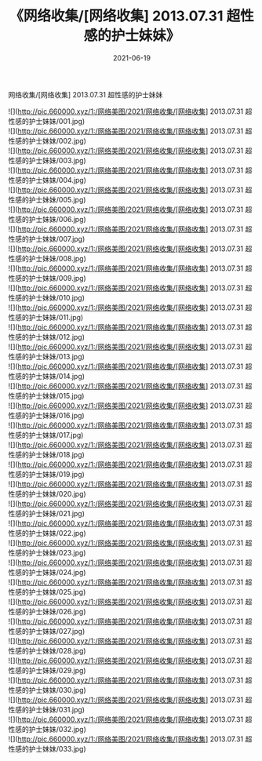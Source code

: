 ﻿---
layout: post
title:  《网络收集/[网络收集] 2013.07.31 超性感的护士妹妹》
date:   2021-06-19
img: http://pic.660000.xyz/1:/网络美图/2021/网络收集/[网络收集] 2013.07.31 超性感的护士妹妹/000.jpg
categories: [美女, 清纯, 唯美]
---

网络收集/[网络收集] 2013.07.31 超性感的护士妹妹

 ![](http://pic.660000.xyz/1:/网络美图/2021/网络收集/[网络收集] 2013.07.31 超性感的护士妹妹/001.jpg) <br>![](http://pic.660000.xyz/1:/网络美图/2021/网络收集/[网络收集] 2013.07.31 超性感的护士妹妹/002.jpg) <br>![](http://pic.660000.xyz/1:/网络美图/2021/网络收集/[网络收集] 2013.07.31 超性感的护士妹妹/003.jpg) <br>![](http://pic.660000.xyz/1:/网络美图/2021/网络收集/[网络收集] 2013.07.31 超性感的护士妹妹/004.jpg) <br>![](http://pic.660000.xyz/1:/网络美图/2021/网络收集/[网络收集] 2013.07.31 超性感的护士妹妹/005.jpg) <br>![](http://pic.660000.xyz/1:/网络美图/2021/网络收集/[网络收集] 2013.07.31 超性感的护士妹妹/006.jpg) <br>![](http://pic.660000.xyz/1:/网络美图/2021/网络收集/[网络收集] 2013.07.31 超性感的护士妹妹/007.jpg) <br>![](http://pic.660000.xyz/1:/网络美图/2021/网络收集/[网络收集] 2013.07.31 超性感的护士妹妹/008.jpg) <br>![](http://pic.660000.xyz/1:/网络美图/2021/网络收集/[网络收集] 2013.07.31 超性感的护士妹妹/009.jpg) <br>![](http://pic.660000.xyz/1:/网络美图/2021/网络收集/[网络收集] 2013.07.31 超性感的护士妹妹/010.jpg) <br>![](http://pic.660000.xyz/1:/网络美图/2021/网络收集/[网络收集] 2013.07.31 超性感的护士妹妹/011.jpg) <br>![](http://pic.660000.xyz/1:/网络美图/2021/网络收集/[网络收集] 2013.07.31 超性感的护士妹妹/012.jpg) <br>![](http://pic.660000.xyz/1:/网络美图/2021/网络收集/[网络收集] 2013.07.31 超性感的护士妹妹/013.jpg) <br>![](http://pic.660000.xyz/1:/网络美图/2021/网络收集/[网络收集] 2013.07.31 超性感的护士妹妹/014.jpg) <br>![](http://pic.660000.xyz/1:/网络美图/2021/网络收集/[网络收集] 2013.07.31 超性感的护士妹妹/015.jpg) <br>![](http://pic.660000.xyz/1:/网络美图/2021/网络收集/[网络收集] 2013.07.31 超性感的护士妹妹/016.jpg) <br>![](http://pic.660000.xyz/1:/网络美图/2021/网络收集/[网络收集] 2013.07.31 超性感的护士妹妹/017.jpg) <br>![](http://pic.660000.xyz/1:/网络美图/2021/网络收集/[网络收集] 2013.07.31 超性感的护士妹妹/018.jpg) <br>![](http://pic.660000.xyz/1:/网络美图/2021/网络收集/[网络收集] 2013.07.31 超性感的护士妹妹/019.jpg) <br>![](http://pic.660000.xyz/1:/网络美图/2021/网络收集/[网络收集] 2013.07.31 超性感的护士妹妹/020.jpg) <br>![](http://pic.660000.xyz/1:/网络美图/2021/网络收集/[网络收集] 2013.07.31 超性感的护士妹妹/021.jpg) <br>![](http://pic.660000.xyz/1:/网络美图/2021/网络收集/[网络收集] 2013.07.31 超性感的护士妹妹/022.jpg) <br>![](http://pic.660000.xyz/1:/网络美图/2021/网络收集/[网络收集] 2013.07.31 超性感的护士妹妹/023.jpg) <br>![](http://pic.660000.xyz/1:/网络美图/2021/网络收集/[网络收集] 2013.07.31 超性感的护士妹妹/024.jpg) <br>![](http://pic.660000.xyz/1:/网络美图/2021/网络收集/[网络收集] 2013.07.31 超性感的护士妹妹/025.jpg) <br>![](http://pic.660000.xyz/1:/网络美图/2021/网络收集/[网络收集] 2013.07.31 超性感的护士妹妹/026.jpg) <br>![](http://pic.660000.xyz/1:/网络美图/2021/网络收集/[网络收集] 2013.07.31 超性感的护士妹妹/027.jpg) <br>![](http://pic.660000.xyz/1:/网络美图/2021/网络收集/[网络收集] 2013.07.31 超性感的护士妹妹/028.jpg) <br>![](http://pic.660000.xyz/1:/网络美图/2021/网络收集/[网络收集] 2013.07.31 超性感的护士妹妹/029.jpg) <br>![](http://pic.660000.xyz/1:/网络美图/2021/网络收集/[网络收集] 2013.07.31 超性感的护士妹妹/030.jpg) <br>![](http://pic.660000.xyz/1:/网络美图/2021/网络收集/[网络收集] 2013.07.31 超性感的护士妹妹/031.jpg) <br>![](http://pic.660000.xyz/1:/网络美图/2021/网络收集/[网络收集] 2013.07.31 超性感的护士妹妹/032.jpg) <br>![](http://pic.660000.xyz/1:/网络美图/2021/网络收集/[网络收集] 2013.07.31 超性感的护士妹妹/033.jpg) <br>